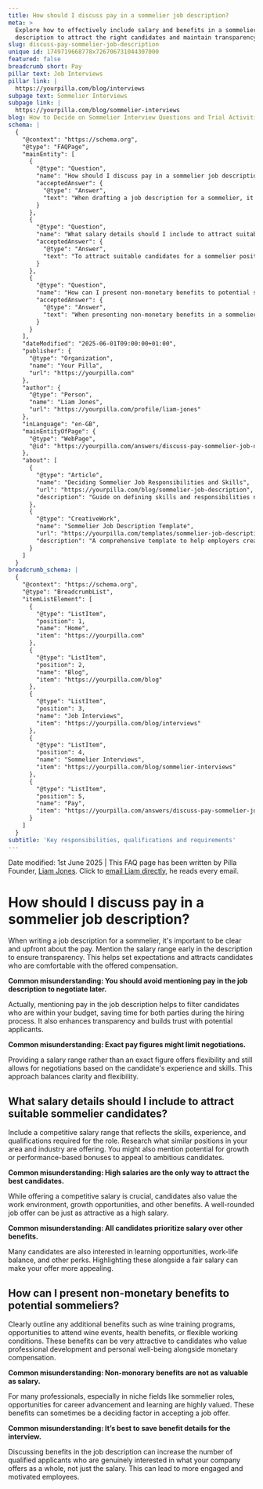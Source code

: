 ```yaml
---
title: How should I discuss pay in a sommelier job description?
meta: >
  Explore how to effectively include salary and benefits in a sommelier job
  description to attract the right candidates and maintain transparency.
slug: discuss-pay-sommelier-job-description
unique id: 1749719668778x726706731044307000
featured: false
breadcrumb short: Pay
pillar text: Job Interviews
pillar link: |
  https://yourpilla.com/blog/interviews
subpage text: Sommelier Interviews
subpage link: |
  https://yourpilla.com/blog/sommelier-interviews
blog: How to Decide on Sommelier Interview Questions and Trial Activities
schema: |
  {
    "@context": "https://schema.org",
    "@type": "FAQPage",
    "mainEntity": [
      {
        "@type": "Question",
        "name": "How should I discuss pay in a sommelier job description?",
        "acceptedAnswer": {
          "@type": "Answer",
          "text": "When drafting a job description for a sommelier, it's fundamental to be transparent about the compensation. Clearly mention the salary range at the beginning of the description to set clear expectations and attract candidates who are comfortable with the proposed pay. Transparency in mentioning pay helps filter suitable candidates efficiently and builds trust with potential applicants. Offering a salary range, rather than exact figures, allows for necessary flexibility and negotiation based on the candidate’s qualifications and experience."
        }
      },
      {
        "@type": "Question",
        "name": "What salary details should I include to attract suitable sommelier candidates?",
        "acceptedAnswer": {
          "@type": "Answer",
          "text": "To attract suitable candidates for a sommelier position, include a competitive salary range that is informed by market research and reflects the necessary skills, experience, and qualifications. Besides the salary, consider mentioning growth opportunities and possible performance-based bonuses which can appeal to candidates who are ambitious and career-focused. Highlighting benefits such as learning opportunities, work-life balance, and other perks alongside the salary can also make your job offer more attractive."
        }
      },
      {
        "@type": "Question",
        "name": "How can I present non-monetary benefits to potential sommeliers?",
        "acceptedAnswer": {
          "@type": "Answer",
          "text": "When presenting non-monetary benefits in a sommelier job description, outline additional perks such as professional development opportunities, participation in exclusive wine events, health benefits, or flexible work arrangements. These benefits are attractive to candidates who value both professional growth and personal well-being. Clarifying these benefits in the job description can draw more qualified applicants who appreciate what your company offers in totality, thereby fostering a more motivated and engaged workforce."
        }
      }
    ],
    "dateModified": "2025-06-01T09:00:00+01:00",
    "publisher": {
      "@type": "Organization",
      "name": "Your Pilla",
      "url": "https://yourpilla.com"
    },
    "author": {
      "@type": "Person",
      "name": "Liam Jones",
      "url": "https://yourpilla.com/profile/liam-jones"
    },
    "inLanguage": "en-GB",
    "mainEntityOfPage": {
      "@type": "WebPage",
      "@id": "https://yourpilla.com/answers/discuss-pay-sommelier-job-description"
    },
    "about": [
      {
        "@type": "Article",
        "name": "Deciding Sommelier Job Responsibilities and Skills",
        "url": "https://yourpilla.com/blog/sommelier-job-description",
        "description": "Guide on defining skills and responsibilities needed from a sommelier, helping in crafting effective job descriptions."
      },
      {
        "@type": "CreativeWork",
        "name": "Sommelier Job Description Template",
        "url": "https://yourpilla.com/templates/sommelier-job-description",
        "description": "A comprehensive template to help employers create detailed and attractive job descriptions for sommelier positions."
      }
    ]
  }
breadcrumb_schema: |
  {
    "@context": "https://schema.org",
    "@type": "BreadcrumbList",
    "itemListElement": [
      {
        "@type": "ListItem",
        "position": 1,
        "name": "Home",
        "item": "https://yourpilla.com"
      },
      {
        "@type": "ListItem",
        "position": 2,
        "name": "Blog",
        "item": "https://yourpilla.com/blog"
      },
      {
        "@type": "ListItem",
        "position": 3,
        "name": "Job Interviews",
        "item": "https://yourpilla.com/blog/interviews"
      },
      {
        "@type": "ListItem",
        "position": 4,
        "name": "Sommelier Interviews",
        "item": "https://yourpilla.com/blog/sommelier-interviews"
      },
      {
        "@type": "ListItem",
        "position": 5,
        "name": "Pay",
        "item": "https://yourpilla.com/answers/discuss-pay-sommelier-job-description"
      }
    ]
  }
subtitle: 'Key responsibilities, qualifications and requirements'
---
```


Date modified: 1st June 2025 | This FAQ page has been written by Pilla Founder, [Liam Jones](https://yourpilla.com/profile/liam-jones). Click to [email Liam directly](https://mailto:liam@yourpilla.com), he reads every email.

# How should I discuss pay in a sommelier job description?

When writing a job description for a sommelier, it's important to be clear and upfront about the pay. Mention the salary range early in the description to ensure transparency. This helps set expectations and attracts candidates who are comfortable with the offered compensation.

**Common misunderstanding: You should avoid mentioning pay in the job description to negotiate later.**

Actually, mentioning pay in the job description helps to filter candidates who are within your budget, saving time for both parties during the hiring process. It also enhances transparency and builds trust with potential applicants.

**Common misunderstanding: Exact pay figures might limit negotiations.**

Providing a salary range rather than an exact figure offers flexibility and still allows for negotiations based on the candidate's experience and skills. This approach balances clarity and flexibility.

## What salary details should I include to attract suitable sommelier candidates?

Include a competitive salary range that reflects the skills, experience, and qualifications required for the role. Research what similar positions in your area and industry are offering. You might also mention potential for growth or performance-based bonuses to appeal to ambitious candidates.

**Common misunderstanding: High salaries are the only way to attract the best candidates.**

While offering a competitive salary is crucial, candidates also value the work environment, growth opportunities, and other benefits. A well-rounded job offer can be just as attractive as a high salary.

**Common misunderstanding: All candidates prioritize salary over other benefits.**

Many candidates are also interested in learning opportunities, work-life balance, and other perks. Highlighting these alongside a fair salary can make your offer more appealing.

## How can I present non-monetary benefits to potential sommeliers?

Clearly outline any additional benefits such as wine training programs, opportunities to attend wine events, health benefits, or flexible working conditions. These benefits can be very attractive to candidates who value professional development and personal well-being alongside monetary compensation.

**Common misunderstanding: Non-monorary benefits are not as valuable as salary.**

For many professionals, especially in niche fields like sommelier roles, opportunities for career advancement and learning are highly valued. These benefits can sometimes be a deciding factor in accepting a job offer.

**Common misunderstanding: It’s best to save benefit details for the interview.**

Discussing benefits in the job description can increase the number of qualified applicants who are genuinely interested in what your company offers as a whole, not just the salary. This can lead to more engaged and motivated employees.
